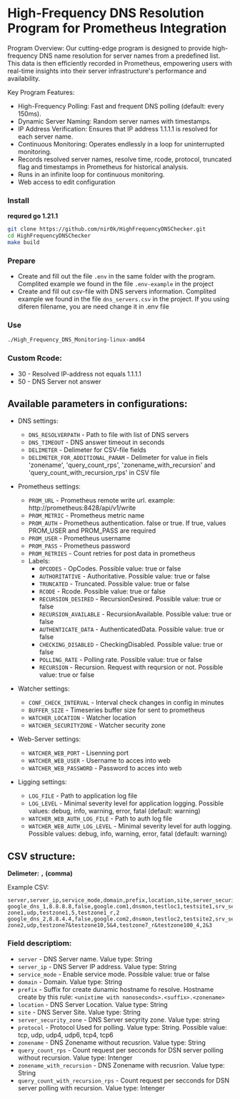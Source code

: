 # High-Frequency DNS Resolution Program for Prometheus Integration
Program Overview:
Our cutting-edge program is designed to provide high-frequency DNS name resolution for server names from a predefined list. This data is then efficiently recorded in Prometheus, empowering users with real-time insights into their server infrastructure's performance and availability.

Key Program Features:
- High-Frequency Polling: Fast and frequent DNS polling (default: every 150ms).
- Dynamic Server Naming: Random server names with timestamps.
- IP Address Verification: Ensures that IP address 1.1.1.1 is resolved for each server name.
- Continuous Monitoring: Operates endlessly in a loop for uninterrupted monitoring.
- Records resolved server names, resolve time, rcode, protocol, truncated flag and timestamps in Prometheus for historical analysis.
- Runs in an infinite loop for continuous monitoring.
- Web access to edit configuration

### Install
**requred go 1.21.1**
```bash
git clone https://github.com/nir0k/HighFrequencyDNSChecker.git
cd HighFrequencyDNSChecker
make build
```

### Prepare
- Create and fill out the file `.env` in the same folder with the program. Complited example we found in the file `.env-example` in the project
- Create and fill out csv-file with DNS servers information. Complited example we found in the file `dns_servers.csv` in the project. If you using diferen filename, you are need change it in .env file


### Use
```bash
./High_Frequency_DNS_Monitoring-linux-amd64
```

### Custom Rcode:
- 30 - Resolved IP-address not equals 1.1.1.1
- 50 - DNS Server not answer


## Available parameters in configurations:

- DNS settings:
  - `DNS_RESOLVERPATH` - Path to file with list of DNS servers
  - `DNS_TIMEOUT` - DNS answer timeout in seconds
  - `DELIMETER` - Delimeter for CSV-file fields 
  - `DELIMETER_FOR_ADDITIONAL_PARAM` - Delimeter for value in fiels 'zonename', 'query_count_rps', 'zonename_with_recursion' and 'query_count_with_recursion_rps' in CSV file

- Prometheus settings:
  - `PROM_URL` - Prometheus remote write url. example: http://prometheus:8428/api/v1/write
  - `PROM_METRIC` - Prometheus metric name
  - `PROM_AUTH` - Prometheus authentication. false or true. If true, values PROM_USER and PROM_PASS are required
  - `PROM_USER` - Prometheus username
  - `PROM_PASS` - Prometheus password
  - `PROM_RETRIES` - Count retries for post data in prometheus
  - Labels: 
    - `OPCODES` - OpCodes. Possible value: true or false
    - `AUTHORITATIVE` - Authoritative. Possible value: true or false
    - `TRUNCATED` - Truncated. Possible value: true or false
    - `RCODE` - Rcode. Possible value: true or false
    - `RECURSION_DESIRED` - RecursionDesired. Possible value: true or false
    - `RECURSION_AVAILABLE` - RecursionAvailable. Possible value: true or false
    - `AUTHENTICATE_DATA` - AuthenticatedData. Possible value: true or false
    - `CHECKING_DISABLED` - CheckingDisabled. Possible value: true or false
    - `POLLING_RATE` - Polling rate. Possible value: true or false
    - `RECURSION` - Recursion. Request with reqursion or not. Possible value: true or false

- Watcher settings:
  - `CONF_CHECK_INTERVAL` - Interval check changes in config in minutes
  - `BUFFER_SIZE` - Timeseries buffer size for sent to prometheus
  - `WATCHER_LOCATION` - Watcher location
  - `WATCHER_SECURITYZONE` - Watcher security zone

- Web-Server settings:
  - `WATCHER_WEB_PORT` - Lisenning port
  - `WATCHER_WEB_USER` - Username to acces into web
  - `WATCHER_WEB_PASSWORD` - Password to acces into web

- Ligging settings:
  - `LOG_FILE` - Path to application log file
  - `LOG_LEVEL` - Minimal severity level for application logging. Possible values: debug, info, warning, error, fatal (default: warning)
  - `WATCHER_WEB_AUTH_LOG_FILE` - Path to auth log file
  - `WATCHER_WEB_AUTH_LOG_LEVEL` - Minimal severity level for auth logging. Possible values: debug, info, warning, error, fatal (default: warning)


## CSV structure:

**Delimeter: `,` (comma)**


Example CSV:
```csv
server,server_ip,service_mode,domain,prefix,location,site,server_security_zone,protocol,zonename,query_count_rps,zonename_with_recursion,query_count_with_recursion_rps
google_dns_1,8.8.8.8,false,google.com1,dnsmon,testloc1,testsite1,srv_sec-zone1,udp,testzone1,5,testzone1_r,2
google_dns_2,8.8.4.4,false,google.com2,dnsmon,testloc2,testsite2,srv_sec-zone2,udp,testzone7&testzone10,5&4,testzone7_r&testzone100_4,2&3
```

### Field descriptiom:

 - `server` - DNS Server name. Value type: String
 - `server_ip` - DNS Server IP address. Value type: String
 - `service_mode` - Enable service mode. Possible value: true or false
 - `domain` - Domain. Value type: String
 - `prefix` - Suffix for create dunamic hostname fo resolve. Hostname create by this rule: `<unixtime with nanoseconds>.<suffix>.<zonename>`
 - `location` - DNS Server Location. Value type: String
 - `site` - DNS Server Site. Value type: String
 - `server_security_zone` - DNS Server secyrity zone. Value type: string
 - `protocol` - Protocol Used for polling. Value type: String. Possible value: tcp, udp, udp4, udp6, tcp4, tcp6
 - `zonename` - DNS Zonename without recusrion. Value type: String
 - `query_count_rps` - Count request per secconds for DSN server polling without recursion. Value type: Intenger
 - `zonename_with_recursion` - DNS Zonename with recusrion. Value type: String
 - `query_count_with_recursion_rps` - Count request per secconds for DSN server polling with recursion. Value type: Intenger
